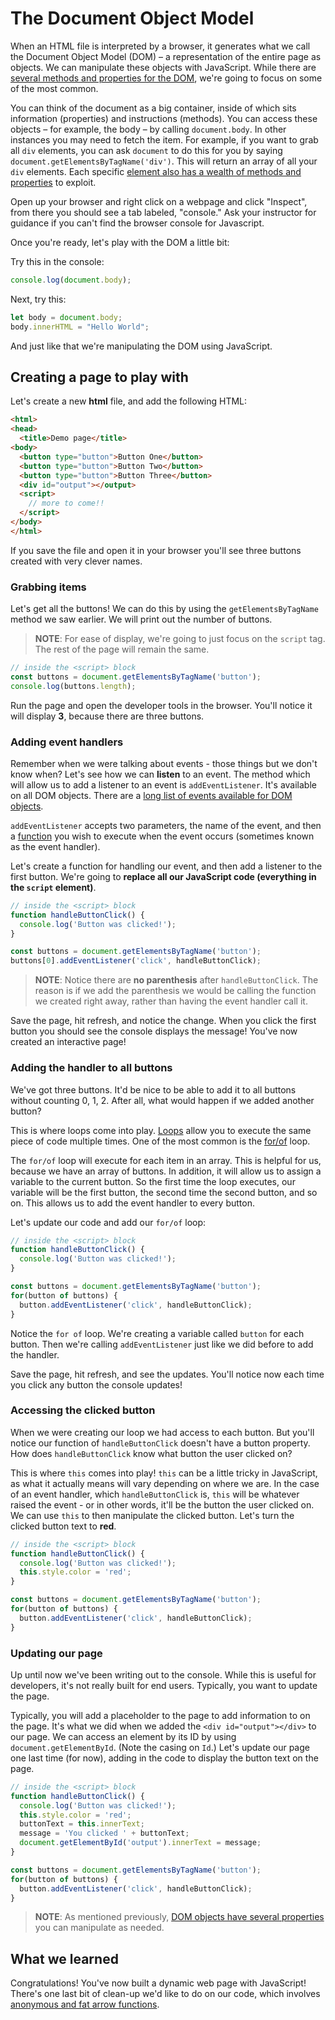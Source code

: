 # The Document Object Model

When an HTML file is interpreted by a browser, it generates what we call the Document Object Model (DOM) – a representation of the entire page as objects. We can manipulate these objects with JavaScript. While there are [several methods and properties for the DOM](http://www.w3schools.com/jsref/dom_obj_document.asp), we're going to focus on some of the most common.

You can think of the document as a big container, inside of which sits information (properties) and instructions (methods). You can access these objects – for example, the body – by calling `document.body`. In other instances you may need to fetch the item. For example, if you want to grab all `div` elements, you can ask `document` to do this for you by saying `document.getElementsByTagName('div')`. This will return an array of all your `div` elements. Each specific [element also has a wealth of methods and properties](http://www.w3schools.com/jsref/dom_obj_all.asp) to exploit.

Open up your browser and right click on a webpage and click "Inspect", from there you should see a tab labeled, "console." Ask your instructor for guidance if you can't find the browser console for Javascript.

Once you're ready, let's play with the DOM a little bit:

Try this in the console:

```javascript
console.log(document.body);
```

Next, try this:

```javascript
let body = document.body;
body.innerHTML = "Hello World";
```

And just like that we're manipulating the DOM using JavaScript.

## Creating a page to play with

Let's create a new **html** file, and add the following HTML:

``` html
<html>
<head>
  <title>Demo page</title>
<body>
  <button type="button">Button One</button>
  <button type="button">Button Two</button>
  <button type="button">Button Three</button>
  <div id="output"></output>
  <script>
    // more to come!!
  </script>
</body>
</html>
```

If you save the file and open it in your browser you'll see three buttons created with very clever names.

### Grabbing items

Let's get all the buttons! We can do this by using the `getElementsByTagName` method we saw earlier. We will print out the number of buttons.

> **NOTE**: For ease of display, we're going to just focus on the `script` tag. The rest of the page will remain the same.

``` javascript
// inside the <script> block
const buttons = document.getElementsByTagName('button');
console.log(buttons.length);
```

Run the page and open the developer tools in the browser. You'll notice it will display **3**, because there are three buttons.

### Adding event handlers

Remember when we were talking about events - those things but we don't know when? Let's see how we can **listen** to an event. The method which will allow us to add a listener to an event is `addEventListener`. It's available on all DOM objects. There are a [long list of events available for DOM objects](https://www.w3schools.com/jsref/dom_obj_event.asp).

`addEventListener` accepts two parameters, the name of the event, and then a [function](basic_functions.md) you wish to execute when the event occurs (sometimes known as the event handler).

Let's create a function for handling our event, and then add a listener to the first button. We're going to **replace all our JavaScript code (everything in the `script` element)**.

``` javascript
// inside the <script> block
function handleButtonClick() {
  console.log('Button was clicked!');
}

const buttons = document.getElementsByTagName('button');
buttons[0].addEventListener('click', handleButtonClick);
```

> **NOTE**: Notice there are **no parenthesis** after `handleButtonClick`. The reason is if we add the parenthesis we would be calling the function we created right away, rather than having the event handler call it.

Save the page, hit refresh, and notice the change. When you click the first button you should see the console displays the message! You've now created an interactive page!

### Adding the handler to all buttons

We've got three buttons. It'd be nice to be able to add it to all buttons without counting 0, 1, 2. After all, what would happen if we added another button?

This is where loops come into play. [Loops](https://www.w3schools.com/js/js_loop_for.asp) allow you to execute the same piece of code multiple times. One of the most common is the [for/of](https://www.w3schools.com/jsref/jsref_forof.asp) loop.

The `for/of` loop will execute for each item in an array. This is helpful for us, because we have an array of buttons. In addition, it will allow us to assign a variable to the current button. So the first time the loop executes, our variable will be the first button, the second time the second button, and so on. This allows us to add the event handler to every button.

Let's update our code and add our `for/of` loop:

``` javascript
// inside the <script> block
function handleButtonClick() {
  console.log('Button was clicked!');
}

const buttons = document.getElementsByTagName('button');
for(button of buttons) {
  button.addEventListener('click', handleButtonClick);  
}
```

Notice the `for of` loop. We're creating a variable called `button` for each button. Then we're calling `addEventListener` just like we did before to add the handler.

Save the page, hit refresh, and see the updates. You'll notice now each time you click any button the console updates!

### Accessing the clicked button

When we were creating our loop we had access to each button. But you'll notice our function of `handleButtonClick` doesn't have a button property. How does `handleButtonClick` know what button the user clicked on?

This is where `this` comes into play! `this` can be a little tricky in JavaScript, as what it actually means will vary depending on where we are. In the case of an event handler, which `handleButtonClick` is, `this` will be whatever raised the event - or in other words, it'll be the button the user clicked on. We can use `this` to then manipulate the clicked button. Let's turn the clicked button text to **red**.

``` javascript
// inside the <script> block
function handleButtonClick() {
  console.log('Button was clicked!');
  this.style.color = 'red';
}

const buttons = document.getElementsByTagName('button');
for(button of buttons) {
  button.addEventListener('click', handleButtonClick);  
}
```

### Updating our page

Up until now we've been writing out to the console. While this is useful for developers, it's not really built for end users. Typically, you want to update the page.

Typically, you will add a placeholder to the page to add information to on the page. It's what we did when we added the `<div id="output"></div>` to our page. We can access an element by its ID by using `document.getElementById`. (Note the casing on `Id`.) Let's update our page one last time (for now), adding in the code to display the button text on the page.

``` javascript
// inside the <script> block
function handleButtonClick() {
  console.log('Button was clicked!');
  this.style.color = 'red';
  buttonText = this.innerText;
  message = 'You clicked ' + buttonText;
  document.getElementById('output').innerText = message;
}

const buttons = document.getElementsByTagName('button');
for(button of buttons) {
  button.addEventListener('click', handleButtonClick);  
}
```

> **NOTE**: As mentioned previously, [DOM objects have several properties](https://www.w3schools.com/jsref/dom_obj_all.asp) you can manipulate as needed.

## What we learned

Congratulations! You've now built a dynamic web page with JavaScript! There's one last bit of clean-up we'd like to do on our code, which involves [anonymous and fat arrow functions](./fat_arrow_functions.md).
